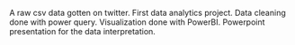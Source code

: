 A raw csv data gotten on twitter. First data analytics project.
Data cleaning done with power query.
Visualization done with PowerBI.
Powerpoint presentation for the data interpretation.
